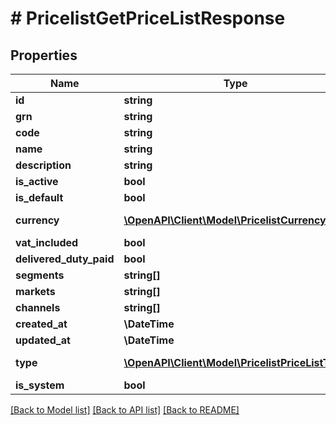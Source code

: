 # # PricelistGetPriceListResponse


## Properties 


Name | Type | Description | Notes
------------ | ------------- | ------------- | -------------
**id**| **string** |   | [optional]
**grn**| **string** |   | [optional]
**code**| **string** |   | [optional]
**name**| **string** |   | [optional]
**description**| **string** |   | [optional]
**is_active**| **bool** |   | [optional]
**is_default**| **bool** |   | [optional]
**currency**| [**\OpenAPI\Client\Model\PricelistCurrency**](PricelistCurrency.md) |  for more information please, see Model/PricelistCurrency.php  | [optional]
**vat_included**| **bool** |   | [optional]
**delivered_duty_paid**| **bool** |   | [optional]
**segments**| **string[]** |   | [optional]
**markets**| **string[]** |   | [optional]
**channels**| **string[]** |   | [optional]
**created_at**| **\DateTime** |   | [optional]
**updated_at**| **\DateTime** |   | [optional]
**type**| [**\OpenAPI\Client\Model\PricelistPriceListType**](PricelistPriceListType.md) |  for more information please, see Model/PricelistPriceListType.php  | [optional]
**is_system**| **bool** |   | [optional]


[[Back to Model list]](../../README.md#models) [[Back to API list]](../../README.md#endpoints) [[Back to README]](../../README.md)

